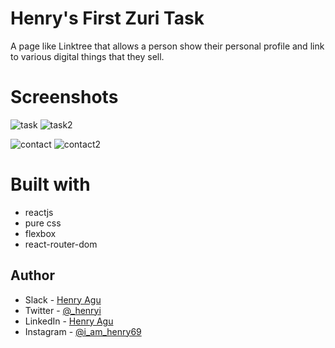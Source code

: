 # Henry's First Zuri Task

A page like Linktree that allows a person show their personal profile and link to various digital things that they sell.

# Screenshots
![task](https://user-images.githubusercontent.com/74037448/198849703-c89eef6b-355f-4c21-a0d2-086d8a91c5a6.PNG)
![task2](https://user-images.githubusercontent.com/74037448/198849704-80d049fd-2510-4749-aa6d-e42722ca5bdf.PNG)

![contact](https://user-images.githubusercontent.com/74037448/200080905-ca123a3e-43c9-4259-bb89-37110d687202.PNG)
![contact2](https://user-images.githubusercontent.com/74037448/200080916-bc96e509-e66a-4614-bd9d-209af1fa754e.PNG)


# Built with
- reactjs
- pure css
- flexbox
- react-router-dom

## Author

- Slack - [Henry Agu](https://hng9.slack.com/aguhenrychuks)
- Twitter - [@\_henryi](https://www.twitter.com/_henryi)
- LinkedIn - [Henry Agu](https://www.linkedin.com/in/agu-henry-871a981b0)
- Instagram - [@i_am_henry69](https://instagram.com/i_am_henry69?igshid=YmMyMTA2M2Y=)
